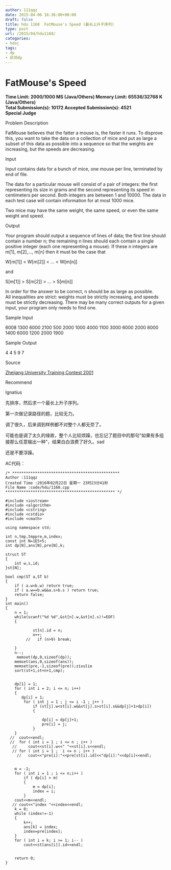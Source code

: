 ```yaml
---
author: 111qqz
date: 2015-04-06 16:36:00+00:00
draft: false
title: hdu 1160  FatMouse's Speed (最长上升子序列)
type: post
url: /2015/04/hdu1160/
categories:
- hdoj
tags:
- dp
- 区间dp
---
```


# FatMouse's Speed




**Time Limit: 2000/1000 MS (Java/Others) Memory Limit: 65536/32768 K (Java/Others)  
Total Submission(s): 10172 Accepted Submission(s): 4521  
Special Judge**  
  





Problem Description




FatMouse believes that the fatter a mouse is, the faster it runs. To disprove this, you want to take the data on a collection of mice and put as large a subset of this data as possible into a sequence so that the weights are increasing, but the speeds are decreasing.










Input




Input contains data for a bunch of mice, one mouse per line, terminated by end of file.  
  
The data for a particular mouse will consist of a pair of integers: the first representing its size in grams and the second representing its speed in centimeters per second. Both integers are between 1 and 10000. The data in each test case will contain information for at most 1000 mice.  
  
Two mice may have the same weight, the same speed, or even the same weight and speed.










Output




Your program should output a sequence of lines of data; the first line should contain a number n; the remaining n lines should each contain a single positive integer (each one representing a mouse). If these n integers are m[1], m[2],..., m[n] then it must be the case that   
  
W[m[1]] < W[m[2]] < ... < W[m[n]]  
  
and   
  
S[m[1]] > S[m[2]] > ... > S[m[n]]  
  
In order for the answer to be correct, n should be as large as possible.  
All inequalities are strict: weights must be strictly increasing, and speeds must be strictly decreasing. There may be many correct outputs for a given input, your program only needs to find one.










Sample Input







6008 1300
6000 2100
500 2000
1000 4000
1100 3000
6000 2000
8000 1400
6000 1200
2000 1900














Sample Output







4
4
5
9
7














Source




[Zhejiang University Training Contest 2001](http://acm.hdu.edu.cn/search.php?field=problem&key=Zhejiang+University+Training+Contest+2001&source=1&searchmode=source)










Recommend




Ignatius







先排序，然后求一个最长上升子序列。




第一次做记录路径的题，比较无力。




调了很久，后来调到样例都不对整个人都无奈了。




可能也是调了太久的缘故，整个人比较烦躁，也忘记了题目中的那句"如果有多组接那么任意输出一种"，结果白白浪费了好久。sad




还是不要浮躁。







AC代码：








 

    
    /* ***********************************************
    Author :111qqz
    Created Time :2016年02月22日 星期一 23时23分41秒
    File Name :code/hdu/1160.cpp
    ************************************************ */
    
    #include <iostream>
    #include <algorithm>
    #include <cstring>
    #include <cstdio>
    #include <cmath>
    
    using namespace std;
    
    int n,tmp,tmppre,m,index;
    const int N=1E5+5;
    int dp[N],ans[N],pre[N],k;
    
    struct ST
    {
        int w,s,id;
    }st[N];
    
    bool cmp(ST a,ST b)
    {
        if ( a.w<b.w) return true;
        if ( a.w==b.w&&a.s>b.s ) return true;
        return false;
    }
    int main()
    {
        n = 1;
        while(scanf("%d %d",&st[n].w,&st[n].s)!=EOF)
        {
    
                st[n].id = n;
                n++;
             //   if (n>9) break;
    
        }
        n--;
         memset(dp,0,sizeof(dp));
        memset(ans,0,sizeof(ans));
        memset(pre,-1,sizeof(pre));zixulie
        sort(st+1,st+n+1,cmp);
    
    
        dp[1] = 1;
        for ( int i = 2; i <= n; i++)
        {
           dp[i] = 1;
            for ( int j = 1 ; j <= i -1 ; j++ )
                if (st[j].w<st[i].w&&st[j].s>st[i].s&&dp[j]+1>dp[i])
                {
    
                    dp[i] = dp[j]+1;
                    pre[i] = j;
                }
        }
      //  cout<<endl;
      //  for ( int i = 1 ; i <= n ; i++ )
       //     cout<<st[i].w<<" "<<st[i].s<<endl;
       // for ( int i = 1 ;  i <= n ; i++ )
         //   cout<<"pre[i]:"<<pre[st[i].id]<<"dp[i]:"<<dp[i]<<endl;
    
    
        m = -1;
        for ( int i = 1 ; i <= n;i++ )
            if ( dp[i] > m)
            {
                m = dp[i];
                index = i;
            }
        cout<<m<<endl;
       // cout<<"index "<<index<<endl;
        k = 0;
        while (index!=-1)
        {
            k++;
            ans[k] = index;
            index=pre[index];
        }
        for ( int i = k; i >= 1; i-- )
            cout<<st[ans[i]].id<<endl;
    
    
        return 0;
    }



